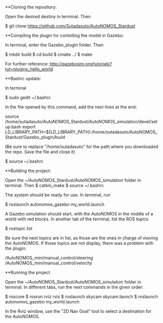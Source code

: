 **Cloning the repository:

Open the desired destiny in terminal. Then

$ git clone https://github.com/Sutadasuto/AutoNOMOS_Stardust

**Compiling the plugin for contolling the model in Gazebo:

In terminal, enter the Gazebo_plugin folder. Then

$ mkdir build
$ cd build
$ cmake ../
$ make

For further reference: http://gazebosim.org/tutorials?tut=plugins_hello_world

**Bashrc update:

In terminal

$ sudo  gedit ~/.bashrc

In the file opened by this command, add the next lines at the end:

source /home/sutadasuto/AutoNOMOS_Stardust/AutoNOMOS_simulation/devel/setup.bash
export LD_LIBRARY_PATH=${LD_LIBRARY_PATH}:/home/sutadasuto/AutoNOMOS_Stardust/Gazebo_plugin/build

(Be sure to replace "/home/sutadasuto" for the path where you downloaded the repo. Save the file and close it)

$ source ~/.bashrc

**Building the project:

Open the ~/AutoNOMOS_Stardust/AutoNOMOS_simulation folder in terminal. Then
$ catkin_make
$ source ~/.bashrc

The system should be ready for use. In terminal, run

$ roslaunch autonomos_gazebo my_world.launch 

A Gazebo simulation should start, with the AutoNOMOS in the middle of a world with red blocks. In another tab of the terminal, list the ROS topics

$ rostopic list

Be sure the next topics are in list, as those are the ones in charge of moving the AutoNOMOS. If those topics are not display, there was a problem with the plugin:

/AutoNOMOS_mini/manual_control/steering
/AutoNOMOS_mini/manual_control/velocity

**Running the project

Open the ~/AutoNOMOS_Stardust/AutoNOMOS_simulation folder in terminal. In different tabs, run the next commands in the given order:

$ roscore
$ rosrun rviz rviz
$ roslaunch skycam skycam.launch
$ roslaunch autonomos_gazebo my_world.launch 

In the Rviz window, use the "2D Nav Goal" tool to select a destination for the AutoNOMOS.
